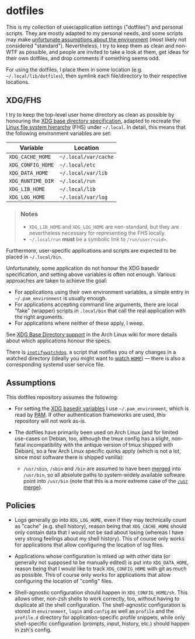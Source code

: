 dotfiles
========

This is my collection of user/application settings ("dotfiles") and personal
scripts. They are mostly adapted to my personal needs, and some scripts may make
[unfortunate assumptions about the environment](#assumptions) (most likely not
considered "standard"). Nevertheless, I try to keep them as clean and non-WTF as
possible, and people are invited to take a look at them, get ideas for their own
dotfiles, and drop comments if something seems odd.

For using the dotfiles, I place them in some location (e.g.
`~/.local/lib/dotfiles`), then symlink each file/directory to their respective
locations.


XDG/FHS
-------

I try to keep the top-level user home directory as clean as possible by
honouring the [XDG base directory
specification](https://specifications.freedesktop.org/basedir-spec/latest/index.html),
adapted to recreate the [Linux file system
hierarchy](http://linux.die.net/man/7/hier) (FHS) under `~/.local`. In detail,
this means that the following environment variables are set:

| Variable          | Location             |
| ----------------- | -------------------- |
| `XDG_CACHE_HOME`  | `~/.local/var/cache` |
| `XDG_CONFIG_HOME` | `~/.local/etc`       |
| `XDG_DATA_HOME`   | `~/.local/var/lib`   |
| `XDG_RUNTIME_DIR` | `~/.local/run`       |
| `XDG_LIB_HOME`    | `~/.local/lib`       |
| `XDG_LOG_HOME`    | `~/.local/var/log`   |

> ### Notes
> * `XDG_LIB_HOME` and `XDG_LOG_HOME` are non-standard, but they are
>   nevertheless necessary for representing the FHS locally.
> * `~/.local/run` **must** be a symbolic link to `/run/user/<uid>`.

Furthermore, user-specific applications and scripts are expected to be placed in
`~/.local/bin`.

Unfortunately, some application do not honour the XDG basedir specification, and
setting above variables is often not enough. Various approaches are taken to
achieve the goal:

* For applications using their own environment variables, a simple entry in
  `~/.pam_environment` is usually enough.
* For applications accepting command line arguments, there are local "fake"
  (wrapper) scripts in `.local/bin` that call the real application with the
  right arguments.
* For applications where neither of these apply, I weep.

See [XDG Base Directory
support](https://wiki.archlinux.org/index.php/XDG_Base_Directory_support) in the
Arch Linux wiki for more details about which applications honour the specs.

There is [`inotifywatchdog`](.local/bin/inotifywatchdog), a script that notifies
you of any changes in a watched directory (ideally you might want to [watch
`HOME`](.local/etc/inotifywatchdog/config)) &mdash; there is also a
corresponding systemd user service file.


Assumptions
-----------

This dotfiles repository assumes the following:

* For setting the [XDG basedir variables](#xdgfhs) I use `~/.pam_environment`,
  which is read by [PAM](https://wiki.archlinux.org/index.php/PAM). If other
  authentication frameworks are used, this repository will not work as-is.

* The dotfiles have primarily been used on Arch Linux (and for limited use-cases
  on Debian, too, although the tmux config has a slight, non-fatal
  incompatibility with the antique version of tmux shipped with Debian), so a
  few Arch Linux specific quirks apply (which is not a lot, since most software
  there is shipped vanilla):

  * `/usr/sbin`, `/sbin` and `/bin` are assumed to have been
    [merged](https://www.archlinux.org/news/binaries-move-to-usrbin-requiring-update-intervention/)
    into `/usr/bin`, so all absolute paths to system-widely available software
    point into `/usr/bin` (note that this is a more extreme case of the [`/usr`
    merge](https://www.freedesktop.org/wiki/Software/systemd/TheCaseForTheUsrMerge/)).


Policies
--------

* Logs generally go into `XDG_LOG_HOME`, even if they may technically count as
  "cache" (e.g. shell history), reason being that `XDG_CACHE_HOME` should only
  contain data that I would not be sad about losing (whereas I have very strong
  feelings about my shell history). This of course only works for applications
  that allow configuring the location of log files.

* Applications whose configuration is mixed up with other data (or generally not
  supposed to be manually edited) is put into `XDG_DATA_HOME`, reason being that
  I would like to track `XDG_CONFIG_HOME` with git as much as possible. This of
  course only works for applications that allow configuring the location of
  "config" files.

* Shell-agnostic configuration should happen in `XDG_CONFIG_HOME/sh`. This
  allows other, non-zsh shells to work correctly, too, without having to
  duplicate all the shell configuration. The shell-agnostic configuration is
  stored in `environment`, `login` and `config` as well as `profile` and the
  `profile.d` directory for application-specific profile snippets, while only
  shell-specific configuration (prompts, input, history, etc.) should happen in
  zsh's config.
